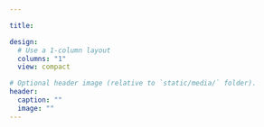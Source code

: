 ```yaml
---

title: 

design:
  # Use a 1-column layout
  columns: "1"
  view: compact

# Optional header image (relative to `static/media/` folder).
header:
  caption: ""
  image: ""
---
```

